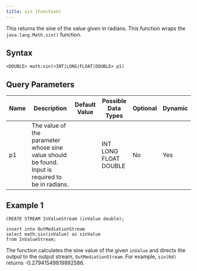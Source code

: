 ```yaml
---
title: sin (Function)
---
```


This returns the sine of the value given in radians. This function wraps
the `java.lang.Math.sin()` function.

## Syntax

    <DOUBLE> math:sin(<INT|LONG|FLOAT|DOUBLE> p1)

## Query Parameters

| Name | Description                          | Default Value | Possible Data Types   | Optional | Dynamic |
|------|---------------------------------------------------------|---------------|-----------------------|----------|---------|
| p1   | The value of the parameter whose sine value should be found. Input is required to be in radians. |               | INT LONG FLOAT DOUBLE | No       | Yes     |

## Example 1

    CREATE STREAM InValueStream (inValue double);

    insert into OutMediationStream
    select math:sin(inValue) as sinValue
    from InValueStream;

The function calculates the sine value of the given `inValue` and directs the output to the output stream, `OutMediationStream`. For example, `sin(6d)` returns -0.27941549819892586.
